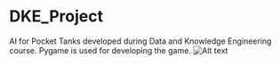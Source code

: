 # DKE_Project
AI for Pocket Tanks developed during Data and Knowledge Engineering course. Pygame is used for developing the game.
![Alt text](/blob/master/1.JPG?raw=true "Welcome Screen")
